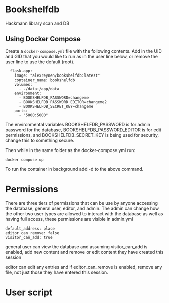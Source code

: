 # Bookshelfdb
Hackmann library scan and DB



## Using Docker Compose
Create a ```docker-compose.yml``` file with the following contents. Add in the UID and GID that you would like to run as in the user line below, or remove the user line to use the default (root).
```services:
  flask-app:
    image: "alexreynen/bookshelfdb:latest"
    container_name: bookshelfdb
    volumes:
      - ./data:/app/data
    environment:
      - BOOKSHELFDB_PASSWORD=changeme
      - BOOKSHELFDB_PASSWORD_EDITOR=changeme2
      - BOOKSHELFDB_SECRET_KEY=changeme
    ports:
      - "5000:5000"
```

The environmental variables BOOKSHELFDB_PASSWORD is for admin password for the database, BOOKSHELFDB_PASSWORD_EDITOR is for edit permissions, and BOOKSHELFDB_SECRET_KEY is being used for security, change this to something secure.


Then while in the same folder as the docker-compose.yml run:

```
docker compose up
```

To run the container in background add -d to the above command.


# Permissions

There are three tiers of permissions that can be use by anyone accessing the database, general user, editor, and admin. The admin can change how the other two user types are allowed to interact with the database as well as having full access, these permissions are visible in admin.yml
```
default_address: place
editor_can_remove: false
visitor_can_add: true
```

general user can view the database and assuming visitor_can_add is enabled, add new content and remove or edit content they have created this session

editor can edit any entries and if editor_can_remove is enabled, remove any file, not just those they have entered this session.



# User script
